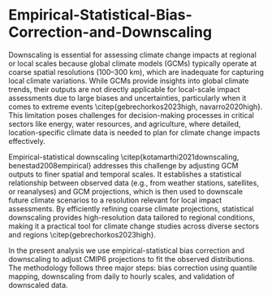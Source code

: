 # Empirical-Statistical-Bias-Correction-and-Downscaling
Downscaling is essential for assessing climate change impacts at regional or local scales because global climate models (GCMs) typically operate at coarse spatial resolutions (100–300 km), which are inadequate for capturing local climate variations. While GCMs provide insights into global climate trends, their outputs are not directly applicable for local-scale impact assessments due to large biases and uncertainties, particularly when it comes to extreme events \citep{gebrechorkos2023high, navarro2020high}. This limitation poses challenges for decision-making processes in critical sectors like energy, water resources, and agriculture, where detailed, location-specific climate data is needed to plan for climate change impacts effectively. 

Empirical-statistical downscaling \citep{kotamarthi2021downscaling, benestad2008empirical} addresses this challenge by adjusting GCM outputs to finer spatial and temporal scales. It establishes a statistical relationship between observed data (e.g., from weather stations, satellites, or reanalyses) and GCM projections, which is then used to downscale future climate scenarios to a resolution relevant for local impact assessments. By efficiently refining coarse climate projections, statistical downscaling provides high-resolution data tailored to regional conditions, making it a practical tool for climate change studies across diverse sectors and regions \citep{gebrechorkos2023high}. 

In the present analysis we use empirical-statistical bias correction and downscaling to adjust CMIP6 projections to fit the observed distributions. The methodology follows three major steps: bias correction using quantile mapping, downscaling from daily to hourly scales, and validation of downscaled data.
